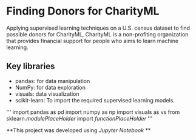 # Finding Donors for CharityML 
Applying supervised learning techniques on a U.S. census dataset to find possible donors for CharityML, CharityML is a non-profiting organization that provides financial support for people who aims to learn machine learning.

## Key libraries
- pandas: for data manipulation
- NumPy: for data exploration
- visuals: data visualization
- scikit-learn: To import the required supervised learning models. 

''' 
import pandas as pd
import numpy as np
import visuals as vs
from sklearn.*modulePlaceHolder* import *functionPlaceHolder*
'''

**This project was developed using _Jupyter Notebook_ **
